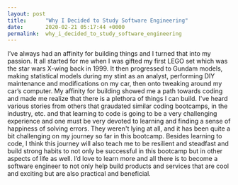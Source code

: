 ```yaml
---
layout: post
title:      "Why I Decided to Study Software Engineering"
date:       2020-02-21 05:17:44 +0000
permalink:  why_i_decided_to_study_software_engineering
---
```



I’ve always had an affinity for building things and I turned that into my passion.  It all started for me when I was gifted my first LEGO set which was the star wars X-wing back in 1999. It then progressed to Gundam models, making statistical models during my stint as an analyst, performing DIY maintenance and modifications on my car, then onto tweaking around my car’s computer. My affinity for building showed me a path towards coding and made me realize that there is a plethora of things I can build. I've heard various stories from others that graudated similar coding bootcamps, in the industry, etc. and that learning to code is going to be a very challenging experience and one must be very devoted to learning and finding a sense of happiness of solving errors. They weren't lying at all, and it has been quite a bit challenging on my journey so far in this bootcamp. Besides learning to code, I think this journey will also teach me to be resilient and steadfast and build strong habits to not only be successful in this bootcamp but in other aspects of life as well.  I’d love to learn more and all there is to become a software engineer to not only help build products and services that are cool and exciting but are also practical and beneficial.
